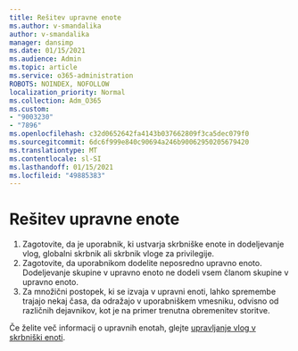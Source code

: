 ```yaml
---
title: Rešitev upravne enote
ms.author: v-smandalika
author: v-smandalika
manager: dansimp
ms.date: 01/15/2021
ms.audience: Admin
ms.topic: article
ms.service: o365-administration
ROBOTS: NOINDEX, NOFOLLOW
localization_priority: Normal
ms.collection: Adm_O365
ms.custom:
- "9003230"
- "7896"
ms.openlocfilehash: c32d0652642fa4143b037662809f3ca5dec079f0
ms.sourcegitcommit: 6dc6f999e840c90694a246b90062950205679420
ms.translationtype: MT
ms.contentlocale: sl-SI
ms.lasthandoff: 01/15/2021
ms.locfileid: "49885383"
---
```

# <a name="administrative-unit-solution"></a>Rešitev upravne enote

1. Zagotovite, da je uporabnik, ki ustvarja skrbniške enote in dodeljevanje vlog, globalni skrbnik ali skrbnik vloge za privilegije.
2. Zagotovite, da uporabnikom dodelite neposredno upravno enoto. Dodeljevanje skupine v upravno enoto ne dodeli vsem članom skupine v upravno enoto.
3. Za množični postopek, ki se izvaja v upravni enoti, lahko spremembe trajajo nekaj časa, da odražajo v uporabniškem vmesniku, odvisno od različnih dejavnikov, kot je na primer trenutna obremenitev storitve.

Če želite več informacij o upravnih enotah, glejte [upravljanje vlog v skrbniški enoti](https://docs.microsoft.com/azure/active-directory/roles/administrative-units).
